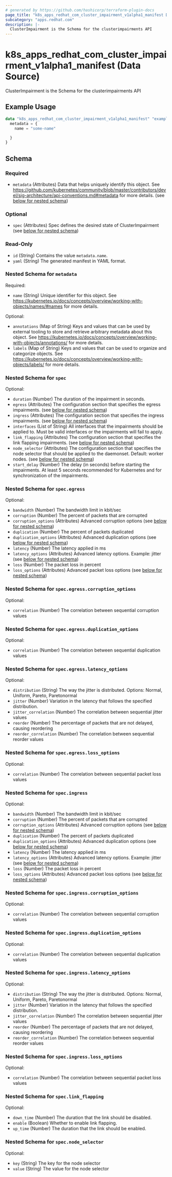 ```yaml
---
# generated by https://github.com/hashicorp/terraform-plugin-docs
page_title: "k8s_apps_redhat_com_cluster_impairment_v1alpha1_manifest Data Source - terraform-provider-k8s"
subcategory: "apps.redhat.com"
description: |-
  ClusterImpairment is the Schema for the clusterimpairments API
---
```


# k8s_apps_redhat_com_cluster_impairment_v1alpha1_manifest (Data Source)

ClusterImpairment is the Schema for the clusterimpairments API

## Example Usage

```terraform
data "k8s_apps_redhat_com_cluster_impairment_v1alpha1_manifest" "example" {
  metadata = {
    name = "some-name"

  }
}
```

<!-- schema generated by tfplugindocs -->
## Schema

### Required

- `metadata` (Attributes) Data that helps uniquely identify this object. See https://github.com/kubernetes/community/blob/master/contributors/devel/sig-architecture/api-conventions.md#metadata for more details. (see [below for nested schema](#nestedatt--metadata))

### Optional

- `spec` (Attributes) Spec defines the desired state of ClusterImpairment (see [below for nested schema](#nestedatt--spec))

### Read-Only

- `id` (String) Contains the value `metadata.name`.
- `yaml` (String) The generated manifest in YAML format.

<a id="nestedatt--metadata"></a>
### Nested Schema for `metadata`

Required:

- `name` (String) Unique identifier for this object. See https://kubernetes.io/docs/concepts/overview/working-with-objects/names/#names for more details.

Optional:

- `annotations` (Map of String) Keys and values that can be used by external tooling to store and retrieve arbitrary metadata about this object. See https://kubernetes.io/docs/concepts/overview/working-with-objects/annotations/ for more details.
- `labels` (Map of String) Keys and values that can be used to organize and categorize objects. See https://kubernetes.io/docs/concepts/overview/working-with-objects/labels/ for more details.


<a id="nestedatt--spec"></a>
### Nested Schema for `spec`

Optional:

- `duration` (Number) The duration of the impairment in seconds.
- `egress` (Attributes) The configuration section that specifies the egress impairments. (see [below for nested schema](#nestedatt--spec--egress))
- `ingress` (Attributes) The configuration section that specifies the ingress impairments. (see [below for nested schema](#nestedatt--spec--ingress))
- `interfaces` (List of String) All interfaces that the impairments should be applied to. Must be valid interfaces or the impairments will fail to apply.
- `link_flapping` (Attributes) The configuration section that specifies the link flapping impairments. (see [below for nested schema](#nestedatt--spec--link_flapping))
- `node_selector` (Attributes) The configuration section that specifies the node selector that should be applied to the daemonset. Default: worker nodes. (see [below for nested schema](#nestedatt--spec--node_selector))
- `start_delay` (Number) The delay (in seconds) before starting the impairments. At least 5 seconds recommended for Kubernetes and for synchronization of the impairments.

<a id="nestedatt--spec--egress"></a>
### Nested Schema for `spec.egress`

Optional:

- `bandwidth` (Number) The bandwidth limit in kbit/sec
- `corruption` (Number) The percent of packets that are corrupted
- `corruption_options` (Attributes) Advanced corruption options (see [below for nested schema](#nestedatt--spec--egress--corruption_options))
- `duplication` (Number) The percent of packets duplicated
- `duplication_options` (Attributes) Advanced duplication options (see [below for nested schema](#nestedatt--spec--egress--duplication_options))
- `latency` (Number) The latency applied in ms
- `latency_options` (Attributes) Advanced latency options. Example: jitter (see [below for nested schema](#nestedatt--spec--egress--latency_options))
- `loss` (Number) The packet loss in percent
- `loss_options` (Attributes) Advanced packet loss options (see [below for nested schema](#nestedatt--spec--egress--loss_options))

<a id="nestedatt--spec--egress--corruption_options"></a>
### Nested Schema for `spec.egress.corruption_options`

Optional:

- `correlation` (Number) The correlation between sequential corruption values


<a id="nestedatt--spec--egress--duplication_options"></a>
### Nested Schema for `spec.egress.duplication_options`

Optional:

- `correlation` (Number) The correlation between sequential duplication values


<a id="nestedatt--spec--egress--latency_options"></a>
### Nested Schema for `spec.egress.latency_options`

Optional:

- `distribution` (String) The way the jitter is distributed. Options: Normal, Uniform, Pareto, Paretonormal
- `jitter` (Number) Variation in the latency that follows the specified distribution.
- `jitter_correlation` (Number) The correlation between sequential jitter values
- `reorder` (Number) The percentage of packets that are not delayed, causing reordering
- `reorder_correlation` (Number) The correlation between sequential reorder values


<a id="nestedatt--spec--egress--loss_options"></a>
### Nested Schema for `spec.egress.loss_options`

Optional:

- `correlation` (Number) The correlation between sequential packet loss values



<a id="nestedatt--spec--ingress"></a>
### Nested Schema for `spec.ingress`

Optional:

- `bandwidth` (Number) The bandwidth limit in kbit/sec
- `corruption` (Number) The percent of packets that are corrupted
- `corruption_options` (Attributes) Advanced corruption options (see [below for nested schema](#nestedatt--spec--ingress--corruption_options))
- `duplication` (Number) The percent of packets duplicated
- `duplication_options` (Attributes) Advanced duplication options (see [below for nested schema](#nestedatt--spec--ingress--duplication_options))
- `latency` (Number) The latency applied in ms
- `latency_options` (Attributes) Advanced latency options. Example: jitter (see [below for nested schema](#nestedatt--spec--ingress--latency_options))
- `loss` (Number) The packet loss in percent
- `loss_options` (Attributes) Advanced packet loss options (see [below for nested schema](#nestedatt--spec--ingress--loss_options))

<a id="nestedatt--spec--ingress--corruption_options"></a>
### Nested Schema for `spec.ingress.corruption_options`

Optional:

- `correlation` (Number) The correlation between sequential corruption values


<a id="nestedatt--spec--ingress--duplication_options"></a>
### Nested Schema for `spec.ingress.duplication_options`

Optional:

- `correlation` (Number) The correlation between sequential duplication values


<a id="nestedatt--spec--ingress--latency_options"></a>
### Nested Schema for `spec.ingress.latency_options`

Optional:

- `distribution` (String) The way the jitter is distributed. Options: Normal, Uniform, Pareto, Paretonormal
- `jitter` (Number) Variation in the latency that follows the specified distribution.
- `jitter_correlation` (Number) The correlation between sequential jitter values
- `reorder` (Number) The percentage of packets that are not delayed, causing reordering
- `reorder_correlation` (Number) The correlation between sequential reorder values


<a id="nestedatt--spec--ingress--loss_options"></a>
### Nested Schema for `spec.ingress.loss_options`

Optional:

- `correlation` (Number) The correlation between sequential packet loss values



<a id="nestedatt--spec--link_flapping"></a>
### Nested Schema for `spec.link_flapping`

Optional:

- `down_time` (Number) The duration that the link should be disabled.
- `enable` (Boolean) Whether to enable link flapping.
- `up_time` (Number) The duration that the link should be enabled.


<a id="nestedatt--spec--node_selector"></a>
### Nested Schema for `spec.node_selector`

Optional:

- `key` (String) The key for the node selector
- `value` (String) The value for the node selector
